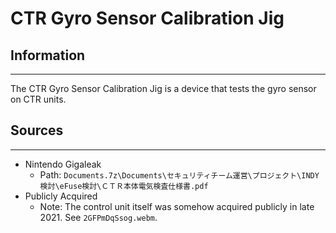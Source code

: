 # CTR Gyro Sensor Calibration Jig

## Information
---
The CTR Gyro Sensor Calibration Jig is a device that tests the gyro sensor on CTR units.

## Sources
---
- Nintendo Gigaleak
    - Path: ``Documents.7z\Documents\セキュリティチーム運営\プロジェクト\INDY検討\eFuse検討\ＣＴＲ本体電気検査仕様書.pdf``
- Publicly Acquired
    - Note: The control unit itself was somehow acquired publicly in late 2021. See ``2GFPmDqSsog.webm``.